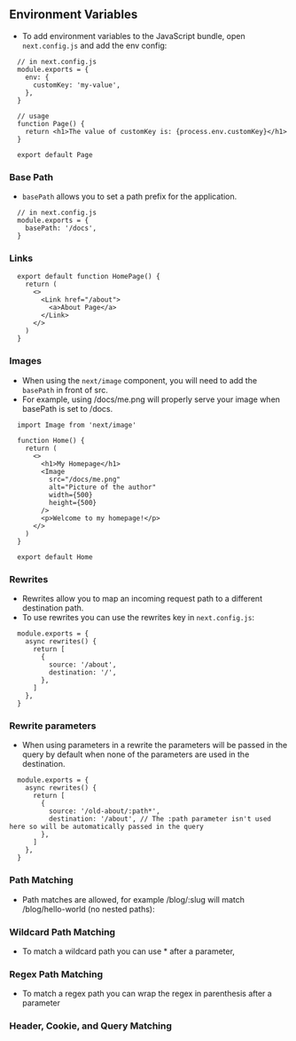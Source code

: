 ## Environment Variables

- To add environment variables to the JavaScript bundle, open `next.config.js` and add the env config:

```
  // in next.config.js
  module.exports = {
    env: {
      customKey: 'my-value',
    },
  }

  // usage
  function Page() {
    return <h1>The value of customKey is: {process.env.customKey}</h1>
  }

  export default Page
```

### Base Path

- `basePath` allows you to set a path prefix for the application.

```
  // in next.config.js
  module.exports = {
    basePath: '/docs',
  }
```

### Links

```
  export default function HomePage() {
    return (
      <>
        <Link href="/about">
          <a>About Page</a>
        </Link>
      </>
    )
  }
```

### Images

- When using the `next/image` component, you will need to add the `basePath` in front of src.
- For example, using /docs/me.png will properly serve your image when basePath is set to /docs.

```
  import Image from 'next/image'

  function Home() {
    return (
      <>
        <h1>My Homepage</h1>
        <Image
          src="/docs/me.png"
          alt="Picture of the author"
          width={500}
          height={500}
        />
        <p>Welcome to my homepage!</p>
      </>
    )
  }

  export default Home
```

### Rewrites

- Rewrites allow you to map an incoming request path to a different destination path.
- To use rewrites you can use the rewrites key in `next.config.js`:

```
  module.exports = {
    async rewrites() {
      return [
        {
          source: '/about',
          destination: '/',
        },
      ]
    },
  }
```

### Rewrite parameters

- When using parameters in a rewrite the parameters will be passed in the query by default when none of the parameters are used in the destination.

```
  module.exports = {
    async rewrites() {
      return [
        {
          source: '/old-about/:path*',
          destination: '/about', // The :path parameter isn't used here so will be automatically passed in the query
        },
      ]
    },
  }
```

### Path Matching

- Path matches are allowed, for example /blog/:slug will match /blog/hello-world (no nested paths):

### Wildcard Path Matching

- To match a wildcard path you can use \* after a parameter,

### Regex Path Matching

- To match a regex path you can wrap the regex in parenthesis after a parameter

### Header, Cookie, and Query Matching
